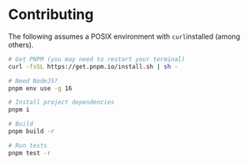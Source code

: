# Contributing

The following assumes a POSIX environment with `curl`installed (among others).

```sh
# Get PNPM (you may need to restart your terminal)
curl -fsSL https://get.pnpm.io/install.sh | sh -

# Need NodeJS?
pnpm env use -g 16

# Install project dependencies
pnpm i

# Build
pnpm build -r

# Run tests
pnpm test -r
```
